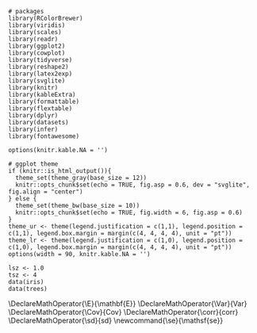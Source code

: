```{r setup, include=FALSE}
# packages
library(RColorBrewer)
library(viridis)
library(scales)
library(readr)
library(ggplot2)
library(cowplot)
library(tidyverse)
library(reshape2)
library(latex2exp)
library(svglite)
library(knitr)
library(kableExtra)
library(formattable)
library(flextable)
library(dplyr)
library(datasets)
library(infer)
library(fontawesome)

options(knitr.kable.NA = '')

# ggplot theme
if (knitr::is_html_output()){
  theme_set(theme_gray(base_size = 12))
  knitr::opts_chunk$set(echo = TRUE, fig.asp = 0.6, dev = "svglite", fig.align = "center")
} else {
  theme_set(theme_bw(base_size = 10))
  knitr::opts_chunk$set(echo = TRUE, fig.width = 6, fig.asp = 0.6)
}
theme_ur <- theme(legend.justification = c(1,1), legend.position = c(1,1), legend.box.margin = margin(c(4, 4, 4, 4), unit = "pt"))
theme_lr <- theme(legend.justification = c(1,0), legend.position = c(1,0), legend.box.margin = margin(c(4, 4, 4, 4), unit = "pt"))
options(width = 90, knitr.kable.NA = '')

lsz <- 1.0
tsz <- 4
data(iris)
data(trees)
```

\DeclareMathOperator{\E}{\mathbf{E}} 
\DeclareMathOperator{\Var}{Var}
\DeclareMathOperator{\Cov}{Cov}
\DeclareMathOperator{\corr}{corr}
\DeclareMathOperator{\sd}{sd}
\newcommand{\se}{\mathsf{se}}

